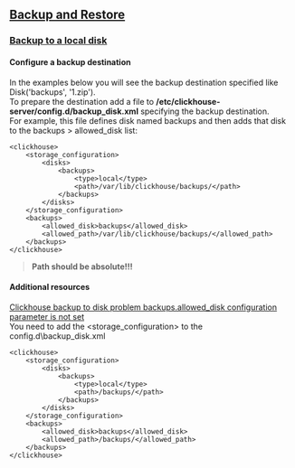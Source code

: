## [Backup and Restore](https://clickhouse.com/docs/en/operations/backup)
### [Backup to a local disk](https://clickhouse.com/docs/en/operations/backup#backup-to-a-local-disk)
#### Configure a backup destination
In the examples below you will see the backup destination specified like Disk('backups', '1.zip').    
To prepare the destination add a file to **/etc/clickhouse-server/config.d/backup_disk.xml** specifying the backup destination.    
For example, this file defines disk named backups and then adds that disk to the backups > allowed_disk list:
```
<clickhouse>
    <storage_configuration>
        <disks>
            <backups>
                <type>local</type>
                <path>/var/lib/clickhouse/backups/</path>
            </backups>
        </disks>
    </storage_configuration>
    <backups>
        <allowed_disk>backups</allowed_disk>
        <allowed_path>/var/lib/clickhouse/backups/</allowed_path>
    </backups>
</clickhouse>
```
> **Path should be absolute!!!**

#### Additional resources
[Clickhouse backup to disk problem backups.allowed_disk configuration parameter is not set](https://stackoverflow.com/questions/77296018/clickhouse-backup-to-disk-problem-backups-allowed-disk-configuration-parameter)   
You need to add the <storage_configuration> to the config.d\backup_disk.xml
```
<clickhouse>
    <storage_configuration>
        <disks>
            <backups>
                <type>local</type>
                <path>/backups/</path>
            </backups>
        </disks>
    </storage_configuration>
    <backups>
        <allowed_disk>backups</allowed_disk>
        <allowed_path>/backups/</allowed_path>
    </backups>
</clickhouse>
```

